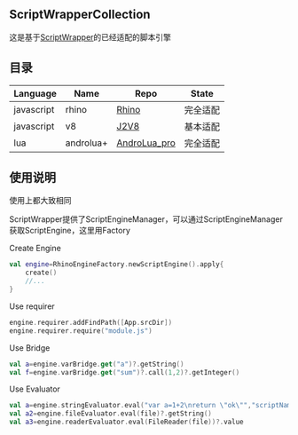 

## ScriptWrapperCollection

这是基于[ScriptWrapper](https://github.com/TIIEHenry/ScriptWrapper)的已经适配的脚本引擎


## 目录
|  Language  |  Name  |  Repo  | State  |
|  ----  |  ----  | ----  |  ----  |
|  javascript  | rhino |  [Rhino](https://github.com/mozilla/rhino)  |  完全适配  |
|  javascript  | v8 |  [J2V8](https://github.com/eclipsesource/J2V8)  |  基本适配  |
|  lua  | androlua+ |  [AndroLua_pro](https://github.com/nirenr/AndroLua_pro)  |  完全适配  |


## 使用说明
使用上都大致相同

ScriptWrapper提供了ScriptEngineManager，可以通过ScriptEngineManager获取ScriptEngine，这里用Factory

Create Engine
```kotlin
val engine=RhinoEngineFactory.newScriptEngine().apply{
    create()
    //...
}
```

Use requirer

```kotlin
engine.requirer.addFindPath([App.srcDir])
engine.requirer.require("module.js")
```

Use Bridge

```kotlin
val a=engine.varBridge.get("a")?.getString()
val f=engine.varBridge.get("sum")?.call(1,2)?.getInteger()
```

Use Evaluator

```kotlin
val a=engine.stringEvaluator.eval("var a=1+2\nreturn \"ok\"","scriptName",0)?.getString()
val a2=engine.fileEvaluator.eval(file)?.getString()
val a3=engine.readerEvaluator.eval(FileReader(file))?.value
```

